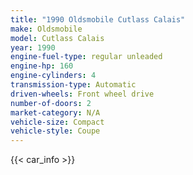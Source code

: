 ```yaml
---
title: "1990 Oldsmobile Cutlass Calais"
make: Oldsmobile
model: Cutlass Calais
year: 1990
engine-fuel-type: regular unleaded
engine-hp: 160
engine-cylinders: 4
transmission-type: Automatic
driven-wheels: Front wheel drive
number-of-doors: 2
market-category: N/A
vehicle-size: Compact
vehicle-style: Coupe
---
```


{{< car_info >}}
